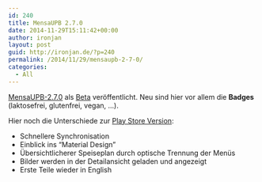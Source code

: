 ```yaml
---
id: 240
title: MensaUPB 2.7.0
date: 2014-11-29T15:11:42+00:00
author: ironjan
layout: post
guid: http://ironjan.de/?p=240
permalink: /2014/11/29/mensaupb-2-7-0/
categories:
  - All
---
```

[MensaUPB-2.7.0](http://ironjan.de/wp-content/uploads/2014/11/MensaUPB-2.7.0.apk) als [Beta](http://ironjan.de/mensaupb-beta/ "MensaUPB Beta") veröffentlicht. Neu sind hier vor allem die **Badges** (laktosefrei, glutenfrei, vegan, &#8230;).

Hier noch die Unterschiede zur <a title="Zum Play Store" href="https://play.google.com/store/apps/details?id=de.ironjan.mensaupb" target="_blank">Play Store Version</a>:

  * Schnellere Synchronisation
  * Einblick ins &#8220;Material Design&#8221;
  * Übersichtlicherer Speiseplan durch optische Trennung der Menüs
  * Bilder werden in der Detailansicht geladen und angezeigt
  * Erste Teile wieder in English